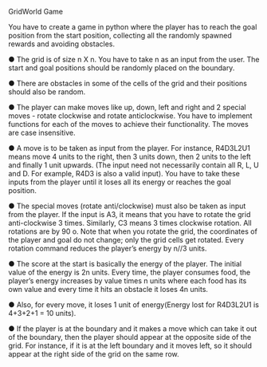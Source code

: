 
GridWorld Game

You have to create a game in python where the player has to reach the goal position from the
start position, collecting all the randomly spawned rewards and avoiding obstacles.

● The grid is of size n X n. You have to take n as an input from the user. The start and goal
positions should be randomly placed on the boundary.

● There are obstacles in some of the cells of the grid and their positions should also be
random.

● The player can make moves like up, down, left and right and 2 special moves - rotate
clockwise and rotate anticlockwise. You have to implement functions for each of the
moves to achieve their functionality. The moves are case insensitive.

● A move is to be taken as input from the player. For instance, R4D3L2U1 means move 4
units to the right, then 3 units down, then 2 units to the left and finally 1 unit upwards.
(The input need not necessarily contain all R, L, U and D. For example, R4D3 is also a
valid input). You have to take these inputs from the player until it loses all its energy or
reaches the goal position.

● The special moves (rotate anti/clockwise) must also be taken as input from the player. If
the input is A3, it means that you have to rotate the grid anti-clockwise 3 times. Similarly,
C3 means 3 times clockwise rotation. All rotations are by 90 o. Note that when you rotate
the grid, the coordinates of the player and goal do not change; only the grid cells get
rotated. Every rotation command reduces the player’s energy by n//3 units.

● The score at the start is basically the energy of the player. The initial value of the energy
is 2n units. Every time, the player consumes food, the player’s energy increases by
value times n units where each food has its own value and every time it hits an obstacle
it loses 4n units.

● Also, for every move, it loses 1 unit of energy(Energy lost for R4D3L2U1 is 4+3+2+1 =
10 units).

● If the player is at the boundary and it makes a move which can take it out of the
boundary, then the player should appear at the opposite side of the grid. For instance, if
it is at the left boundary and it moves left, so it should appear at the right side of the grid
on the same row.
